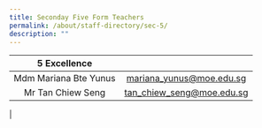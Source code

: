 ```yaml
---
title: Seconday Five Form Teachers
permalink: /about/staff-directory/sec-5/
description: ""
---
```

| 5 Excellence |  |
|:---:|:---:|
| Mdm Mariana Bte Yunus | [mariana_yunus@moe.edu.sg](mailto:mariana_yunus@moe.edu.sg) |
| Mr Tan Chiew Seng | [tan_chiew_seng@moe.edu.sg](mailto:tan_chiew_seng@moe.edu.sg) |
|